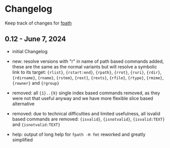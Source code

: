 # Changelog

Keep track of changes for [fpath](https://github.com/thingsiplay/fpath)

## 0.12 - June 7, 2024

- initial Changelog

- new: resolve versions with "r" in name of path based commands added, these
  are the same as the normal variants but will resolve a symbolic link to its
  target: `{rlist}`, `{rstart:end}`, `{rpath}`, `{rrot}`, `{ruri}`, `{rdir}`,
  `{rdirname}`, `{rname}`, `{rstem}`, `{rext}`, `{rexts}`, `{rfile}`, `{rtype}`,
  `{rmime}`, `{rowner}` and `{rgroup}`
- removed: all `{1}..{9}` single index based commands removed, as they were not
  that useful anyway and we have more flexible slice based alternative
- removed: due to technical difficulties and limited usefulness, all isvalid
  based commands are removed: `{isvalid}`, `{isnotvalid}`, `{isvalid:TEXT}` and
  `{isnotvalid:TEXT}`
- help: output of long help for `fpath -H fmt` reworked and greatly simplified
